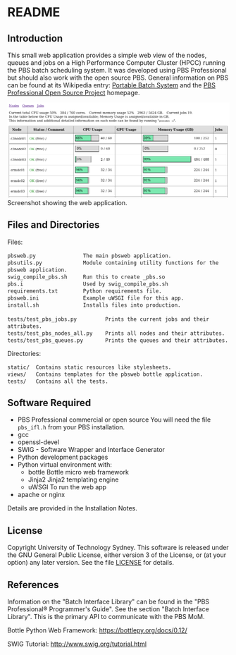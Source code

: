 # README

## Introduction

This small web application provides a simple web view of the nodes, queues and jobs 
on a High Performance Computer Cluster (HPCC) running the PBS batch scheduling system.
It was developed using PBS Professional but should also work with the open source PBS.
General information on PBS can be found at its Wikipedia entry: 
[Portable Batch System](https://en.wikipedia.org/wiki/Portable_Batch_System) and the 
[PBS Professional Open Source Project](https://www.pbspro.org) homepage.

![Screenshot showing PBSWeb](pbsweb_screenshot.png)  
Screenshot showing the web application.

## Files and Directories

Files:

    pbsweb.py               The main pbsweb application.
    pbsutils.py             Module containing utility functions for the pbsweb application.
    swig_compile_pbs.sh     Run this to create _pbs.so
    pbs.i                   Used by swig_compile_pbs.sh
    requirements.txt        Python requirements file.
    pbsweb.ini              Example uWSGI file for this app.
    install.sh              Installs files into production.

    tests/test_pbs_jobs.py         Prints the current jobs and their attributes. 
    tests/test_pbs_nodes_all.py    Prints all nodes and their attributes. 
    tests/test_pbs_queues.py       Prints the queues and their attributes.

Directories:

    static/  Contains static resources like stylesheets.
    views/   Contains templates for the pbsweb bottle application.
    tests/   Contains all the tests.

## Software Required

* PBS Professional commercial or open source
  You will need the file `pbs_ifl.h` from your PBS installation.
* gcc 
* openssl-devel 
* SWIG - Software Wrapper and Interface Generator
* Python development packages 
* Python virtual environment with:
  - bottle      Bottle micro web framework
  - Jinja2      Jinja2 templating engine 
  - uWSGI       To run the web app
* apache or nginx

Details are provided in the Installation Notes. 

## License

Copyright University of Technology Sydney. 
This software is released under the GNU General Public License, either version
3 of the License, or (at your option) any later version. See the file [LICENSE](LICENSE)
for details.

## References

Information on the "Batch Interface Library" can be found in the "PBS Professional® Programmer's Guide". 
See the section "Batch Interface Library".
This is the primary API to communicate with the PBS MoM. 

Bottle Python Web Framework: <https://bottlepy.org/docs/0.12/>

SWIG Tutorial: <http://www.swig.org/tutorial.html>


